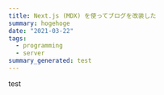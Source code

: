 ```yaml
---
title: Next.js (MDX) を使ってブログを改装した
summary: hogehoge
date: "2021-03-22"
tags:
  - programming
  - server
summary_generated: test
---
```


test
